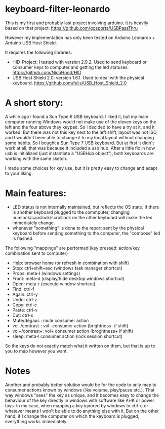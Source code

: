 # keyboard-filter-leonardo

This is my first and probably last project involving arduino.
It is heavily based on that project:
https://github.com/gdsports/USBPassThru

However my implementation has only been tested on Arduino Leonardo + Arduino USB Host Shield.

It requires the following libraries:
* HID-Project: I tested with version 2.9.2. Used to send keyboard or consumer keys to computer and getting the led statuses. https://github.com/NicoHood/HID
* USB Host Shield 2.0: version 1.6.1. Used to deal with the physical keyboard. https://github.com/felis/USB_Host_Shield_2.0


# A short story:
A while ago I found a Sun Type 6 USB keyboard. I liked it, but my main computer running Windows would not make use of the eleven keys on the left and the four above they keypad.
So I decided to have a try at it, and it worked.
But there was not this key next to the left shift, layout was not ISO, and I wouldn't been able to change it to my local layout without changing some habits. So I bought a Sun Type 7 USB keyboard.
But at first it didn't work at all, that was because it included a usb hub. After a little fix in how usb is initialized (just instantiate a "USBHub object"), both keyboards are working with the same sketch.



I made some choices for key use, but it is pretty easy to change and adapt to your liking.

# Main features:

* LED status is not internally maintained, but reflects the OS state. If there is another keyboard plugged to the commputer, changing numlock/capslock/scrolllock on the other keyboard will make the led immediately change.
* whenever "something" is done to the report sent by the physical keyboard before sending something to the computer, the "compose" led is flashed.

The following "mappings" are performed (key pressed: action/key combination sent to computer)
* Help: browser home (or refresh in combination with shift)
* Stop: ctrl+shift+esc (windows task manager shortcut)
* Props: meta-I (windows settings)
* Front: meta-d (display/hide desktop windows shortcut)
* Open: meta-r (execute window shortcut)
* Find: ctrl-f
* Again: ctrl-y
* Undo: ctrl-z
* Copy: ctrl-c
* Paste: ctrl-v
* Cut: ctrl-x
* Mute/degaus : mute consumer action
* vol-/contrast-: vol- consumer action (brightness- if shift)
* vol+/contrast+: vol+ consumer action (broghtness+ if shift)
* sleep: meta-l consumer action (lock session shortcut)

So the keys do not exactly match what it written on them, but that is up to you to map however you want.

# Notes

Another and probably better solution would be for the code to only map to consumer actions known by windows (like volume, play/pause etc.). That way windows "sees" the key as unique, and it becomes easy to change the behaviour of the key directly in windows with software like AHK or power toys.
In my case, when mapping a key ignored by windows to ctrl-c or whatever means I won't be able to do anything else with it.
But on the other hand, if I change the computer on which the keyboard is plugged, everything works immediately.

